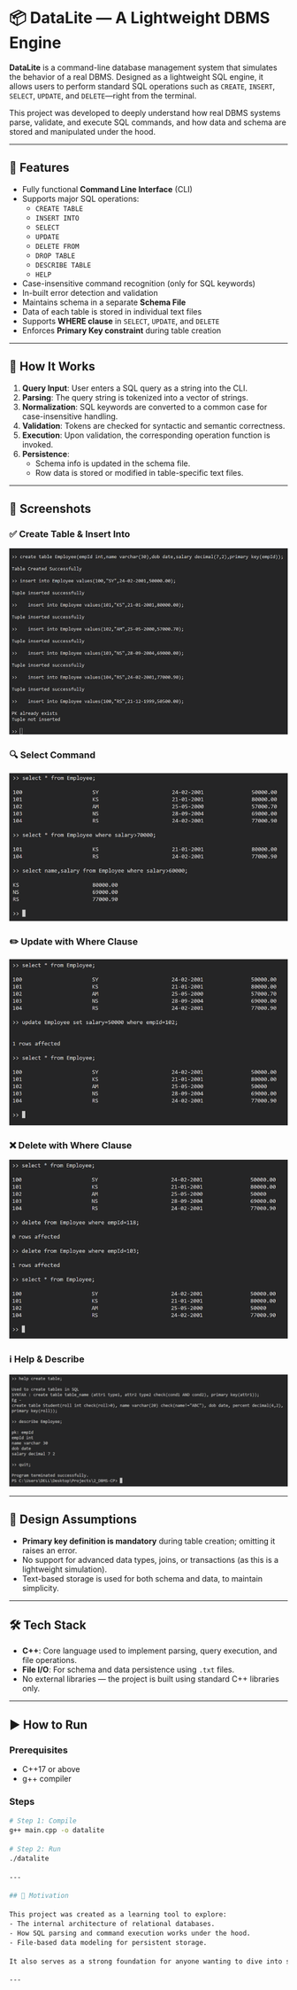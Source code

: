 # 📦 DataLite — A Lightweight DBMS Engine

**DataLite** is a command-line database management system that simulates the behavior of a real DBMS. Designed as a lightweight SQL engine, it allows users to perform standard SQL operations such as `CREATE`, `INSERT`, `SELECT`, `UPDATE`, and `DELETE`—right from the terminal.

This project was developed to deeply understand how real DBMS systems parse, validate, and execute SQL commands, and how data and schema are stored and manipulated under the hood.

---

## 🔧 Features

- Fully functional **Command Line Interface** (CLI)
- Supports major SQL operations:
  - `CREATE TABLE`
  - `INSERT INTO`
  - `SELECT`
  - `UPDATE`
  - `DELETE FROM`
  - `DROP TABLE`
  - `DESCRIBE TABLE`
  - `HELP`
- Case-insensitive command recognition (only for SQL keywords)
- In-built error detection and validation
- Maintains schema in a separate **Schema File**
- Data of each table is stored in individual text files
- Supports **WHERE clause** in `SELECT`, `UPDATE`, and `DELETE`
- Enforces **Primary Key constraint** during table creation

---

## 🧠 How It Works

1. **Query Input**: User enters a SQL query as a string into the CLI.
2. **Parsing**: The query string is tokenized into a vector of strings.
3. **Normalization**: SQL keywords are converted to a common case for case-insensitive handling.
4. **Validation**: Tokens are checked for syntactic and semantic correctness.
5. **Execution**: Upon validation, the corresponding operation function is invoked.
6. **Persistence**:
   - Schema info is updated in the schema file.
   - Row data is stored or modified in table-specific text files.

---

## 📸 Screenshots

### ✅ Create Table & Insert Into
![Create & Insert](https://github.com/Saurabh2402/DBMS-CP/blob/main/Images/1.png)

### 🔍 Select Command
![Select](https://github.com/Saurabh2402/DBMS-CP/blob/main/Images/2.png)

### ✏️ Update with Where Clause
![Update](https://github.com/Saurabh2402/DBMS-CP/blob/main/Images/3.png)

### ❌ Delete with Where Clause
![Delete](https://github.com/Saurabh2402/DBMS-CP/blob/main/Images/4.png)

### ℹ️ Help & Describe
![Help & Describe](https://github.com/Saurabh2402/DBMS-CP/blob/main/Images/5.png)

---

## 📌 Design Assumptions

- **Primary key definition is mandatory** during table creation; omitting it raises an error.
- No support for advanced data types, joins, or transactions (as this is a lightweight simulation).
- Text-based storage is used for both schema and data, to maintain simplicity.

---

## 🛠 Tech Stack

- **C++**: Core language used to implement parsing, query execution, and file operations.
- **File I/O**: For schema and data persistence using `.txt` files.
- No external libraries — the project is built using standard C++ libraries only.

---

## ▶️ How to Run

### Prerequisites
- C++17 or above
- g++ compiler

### Steps

```bash
# Step 1: Compile
g++ main.cpp -o datalite

# Step 2: Run
./datalite

---

## 🎯 Motivation

This project was created as a learning tool to explore:
- The internal architecture of relational databases.
- How SQL parsing and command execution works under the hood.
- File-based data modeling for persistent storage.
  
It also serves as a strong foundation for anyone wanting to dive into systems programming, compilers, or database internals.

---
